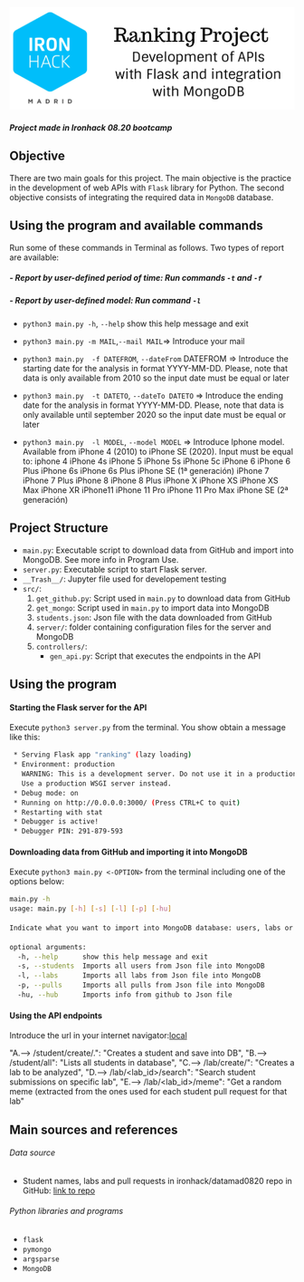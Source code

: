 ![ranking](src/images/ranking.png)

##### Project made in Ironhack 08.20 bootcamp
## Objective
There are two main goals for this project. The main objective  is the practice in the development of web APIs with ```Flask``` library for Python. The second objective consists of integrating the required data in ```MongoDB``` database.

## Using the program and available commands

Run some of these commands in Terminal as follows. Two types of report are available:
##### - Report by user-defined period of time: Run commands ```-t``` and ```-f```
##### - Report by user-defined model: Run command ```-l```


- ``python3 main.py -h``, ``--help``  show this help message and exit

- ``python3 main.py -m MAIL``,``--mail MAIL``=>  Introduce your mail

- ``python3 main.py  -f DATEFROM``, ``--dateFrom`` DATEFROM => Introduce the starting date for the analysis in format YYYY-MM-DD. Please, note that data is only available from 2010 so the input date must be equal or later

- ``python3 main.py  -t DATETO``, `--dateTo DATETO` => Introduce the ending date for the analysis in format YYYY-MM-DD. Please, note that data is only available until september 2020 so the input date must be equal
  or later
  
- `python3 main.py  -l MODEL`, ``--model MODEL`` => Introduce Iphone model. Available from iPhone 4 (2010) to iPhone SE (2020). Input must be equal to: iphone 4 iPhone 4s iPhone 5 iPhone 5s iPhone 5c iPhone 6 iPhone 6 Plus iPhone 6s iPhone 6s Plus iPhone SE (1ª generación) iPhone 7 iPhone 7 Plus iPhone 8 iPhone 8 Plus iPhone X iPhone XS iPhone XS Max iPhone XR iPhone11 iPhone 11 Pro iPhone 11 Pro Max iPhone SE (2ª generación)


## Project Structure

- `main.py`: Executable script to download data from GitHub and import into MongoDB. See more info in Program Use.
- `server.py`: Executable script to start Flask server.
-  `__Trash__/`: Jupyter file used for developement testing 
- `src/`:
	1. `get_github.py`: Script used in `main.py` to download data from GitHub
	2. `get_mongo`: Script used in `main.py` to import data into MongoDB
	3. `students.json`: Json file with the data downloaded from GitHub
	4. `server/`: folder containing configuration files for the server and MongoDB
	5. `controllers/`: 
		- `gen_api.py`: Script that executes the endpoints in the API
	 

## Using the program

#### Starting the Flask server for the API
 Execute `python3 server.py` from the terminal. You show obtain a message like this:
```bash
 * Serving Flask app "ranking" (lazy loading)
 * Environment: production
   WARNING: This is a development server. Do not use it in a production deployment.
   Use a production WSGI server instead.
 * Debug mode: on
 * Running on http://0.0.0.0:3000/ (Press CTRL+C to quit)
 * Restarting with stat
 * Debugger is active!
 * Debugger PIN: 291-879-593
```
#### Downloading data from GitHub and importing it into MongoDB
 Execute `python3 main.py <-OPTION>` from the terminal including one of the options below:

```bash
main.py -h
usage: main.py [-h] [-s] [-l] [-p] [-hu]

Indicate what you want to import into MongoDB database: users, labs or pulls

optional arguments:
  -h, --help      show this help message and exit
  -s, --students  Imports all users from Json file into MongoDB
  -l, --labs      Imports all labs from Json file into MongoDB
  -p, --pulls     Imports all pulls from Json file into MongoDB
  -hu, --hub      Imports info from github to Json file
```
#### Using the API endpoints

Introduce the url in your internet navigator:[local](http://localhost:3000/)

"A.--> /student/create/<studentname>.": "Creates a student and save into DB",
        "B.--> /student/all": "Lists all students in database",
        "C.--> /lab/create/<labname>": "Creates a lab to be analyzed",
        "D.--> /lab/<lab_id>/search": "Search student submissions on specific lab",
        "E.--> /lab/<lab_id>/meme": "Get a random meme (extracted from the ones used for each student pull request for that lab"




## Main sources and references

###### Data source
 - Student names, labs and pull requests in ironhack/datamad0820 repo in GitHub: [link to repo](https://github.com/ironhack-datalabs/datamad0820)
###### Python libraries and programs
- `flask`
- `pymongo`
- `argsparse`
- `MongoDB`
